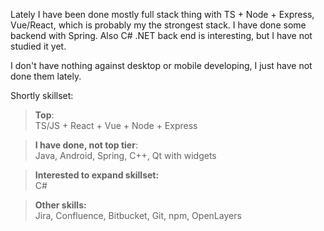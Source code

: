 Lately I have been done mostly full stack thing with TS + Node + Express, Vue/React, which is probably my the strongest stack. I have done some backend with Spring. Also C# .NET back end is interesting, but I have not studied it yet.

I don't have nothing against desktop or mobile developing, I just have not done them lately.

Shortly skillset:


>**Top**:<br>TS/JS + React + Vue + Node + Express



>**I have done, not top tier**:<br>Java, Android, Spring, C++, Qt with widgets


>**Interested to expand skillset:**<br>C#


>**Other skills:**<br>Jira, Confluence, Bitbucket, Git, npm, OpenLayers
